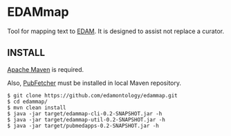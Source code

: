 # EDAMmap

Tool for mapping text to [EDAM](http://edamontology.org/page). It is designed to assist not replace a curator.

## INSTALL

[Apache Maven](https://maven.apache.org/) is required.

Also, [PubFetcher](https://github.com/edamontology/pubfetcher/) must be installed in local Maven repository.

```shell
$ git clone https://github.com/edamontology/edammap.git
$ cd edammap/
$ mvn clean install
$ java -jar target/edammap-cli-0.2-SNAPSHOT.jar -h
$ java -jar target/edammap-util-0.2-SNAPSHOT.jar -h
$ java -jar target/pubmedapps-0.2-SNAPSHOT.jar -h
```
